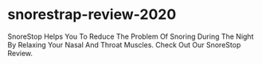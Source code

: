 # snorestrap-review-2020
SnoreStop Helps You To Reduce The Problem Of Snoring During The Night By Relaxing Your Nasal And Throat Muscles. Check Out Our SnoreStop Review.
